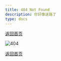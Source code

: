 ```yaml
---
title: 404 Not Found
description: 你好像迷路了
type: docs
---
```


[返回首页](/)

![404](/img/404.png)

[返回首页](/)
